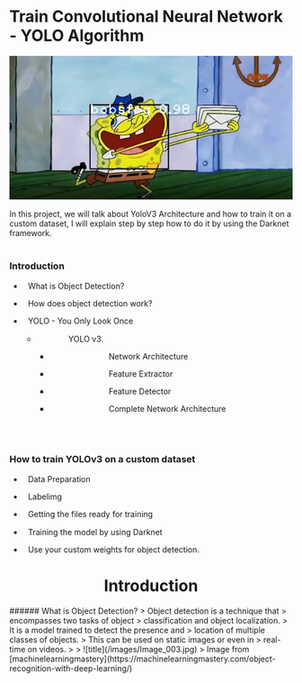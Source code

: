 # Train Convolutional Neural Network - YOLO Algorithm

![title](/images/detect_Bobsfog.PNG)


In this project, we will talk about YoloV3 Architecture and how to train it on a custom dataset, I will explain step by step how to do it by using the Darknet framework.
<br/><br/>

###  Introduction

</head><body><ul id="l1"><li><p style="padding-left: 42pt;text-indent: -35pt;line-height: 13pt;text-align: left;">What is Object Detection?</p></li><li><p style="padding-left: 42pt;text-indent: -35pt;line-height: 13pt;text-align: left;">How does object detection work?</p></li><li><p style="padding-left: 42pt;text-indent: -35pt;line-height: 13pt;text-align: left;">YOLO - You Only Look Once</p><ul id="l2"><li><p style="padding-left: 78pt;text-indent: -35pt;line-height: 13pt;text-align: left;">YOLO v3.</p><ul id="l3"><li><p style="padding-left: 114pt;text-indent: -35pt;line-height: 12pt;text-align: left;">Network Architecture</p></li><li><p style="padding-left: 114pt;text-indent: -35pt;line-height: 13pt;text-align: left;">Feature Extractor</p></li><li><p style="padding-left: 114pt;text-indent: -35pt;text-align: left;">Feature Detector</p></li><li><p style="padding-left: 114pt;text-indent: -35pt;text-align: left;">Complete Network Architecture</p></li></ul></li></ul></li></ul></body></html>
<br/><br/>

###  How to train YOLOv3 on a custom dataset

</head><body><ul id="l1"><li><p style="padding-left: 42pt;text-indent: -35pt;line-height: 13pt;text-align: left;">Data Preparation</p></li><li><p style="padding-left: 42pt;text-indent: -35pt;line-height: 13pt;text-align: left;">Labelimg</p></li><li><p style="padding-left: 42pt;text-indent: -35pt;line-height: 13pt;text-align: left;">Getting the files ready for training</p></li><li><p style="padding-left: 42pt;text-indent: -35pt;line-height: 13pt;text-align: left;">Training the model by using Darknet</p></li><li><p style="padding-left: 42pt;text-indent: -35pt;line-height: 13pt;text-align: left;">Use your custom weights for object detection.</p></li></ul></body></html>

#
<center> <h1>Introduction</h1> </center>
###### What is Object Detection?
> Object detection is a technique that
> encompasses two tasks of object
> classification and object localization.
> It is a model trained to detect the presence and
> location of multiple classes of objects.
> This can be used on static images or even in
> real-time on videos.
>  
> ![title](/images/Image_003.jpg)
> Image from [machinelearningmastery](https://machinelearningmastery.com/object-recognition-with-deep-learning/)



